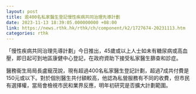 ```yaml
---
layout: post
title: 逾400名私家醫生登記慢性疾病共同治理先導計劃
date: 2023-11-13 18:39:05.000000000 +08:00
link: https://news.rthk.hk/rthk/ch/component/k2/1727674-20231113.htm
categories: rthk
---
```


「慢性疾病共同治理先導計劃」今日推出，45歲或以上人士如未有糖尿病或高血壓，即日起可到地區康健中心登記，在政府資助下接受私家醫生篩查和診症。

醫務衞生局局長盧寵茂說，現有超過400名私家醫生登記計劃，超過7成共付費是150元或以下。對於個別醫生共付額較高，他認為私營服務有不同的收費，但市民有選擇權，當局會檢視市民和業界反應，明年初研究是否擴大計劃範圍。

